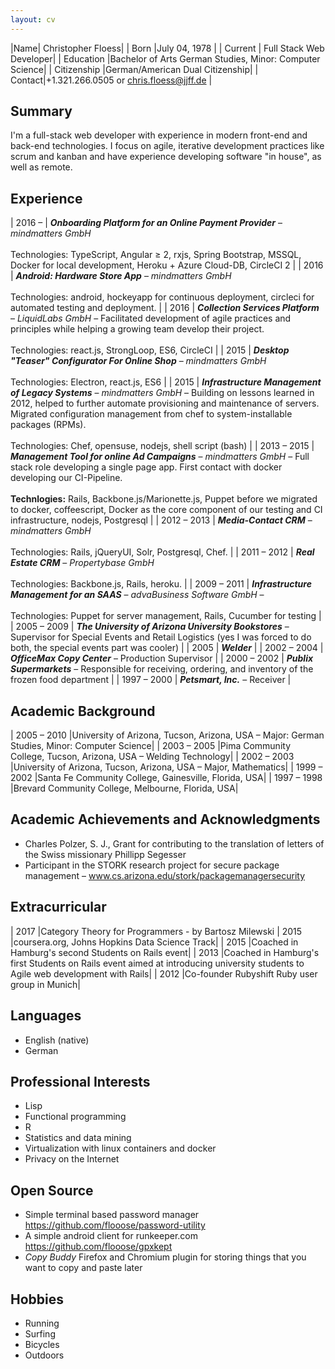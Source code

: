 ```yaml
---
layout: cv
---
```


|Name| Christopher Floess|
| Born |July 04, 1978   |
| Current | Full Stack Web Developer|
| Education	|Bachelor of Arts German Studies, Minor: Computer Science|
| Citizenship |German/American Dual Citizenship|
| Contact|+1.321.266.0505 or chris.floess@jjff.de |

## Summary

I'm a full-stack web developer with experience in modern front-end and back-end
technologies. I focus on agile, iterative development practices like scrum and
kanban and have experience developing software "in house", as well as remote.

## Experience

| 2016 &ndash;      | _**Onboarding Platform for an Online Payment Provider**_ &ndash; _mindmatters GmbH_<br /><br />Technologies: TypeScript, Angular &ge; 2, rxjs, Spring Bootstrap, MSSQL, Docker for local development, Heroku + Azure Cloud-DB, CircleCI 2                                                                                                                                              |
| 2016              | _**Android: Hardware Store App**_  &ndash; _mindmatters GmbH_<br /><br />Technologies: android, hockeyapp for continuous deployment, circleci for automated testing and deployment.                                                                                                                                                                      |
| 2016              | _**Collection Services Platform**_  &ndash; _LiquidLabs GmbH_ &ndash; Facilitated development of agile practices and principles while helping a growing team develop their project.<br /><br />Technologies: react.js, StrongLoop, ES6, CircleCI                                                                                                                                       |
| 2015              | _**Desktop "Teaser" Configurator For Online Shop**_ &ndash; _mindmatters GmbH_<br /><br />Technologies: Electron, react.js, ES6                                                                                                                                                                                                                                                        |
| 2015              | _**Infrastructure Management of Legacy Systems**_ &ndash; _mindmatters GmbH_ &ndash; Building on lessons learned in 2012, helped to further automate provisioning and maintenance of servers. Migrated configuration management from chef to system-installable packages (RPMs). <br /><br /> Technologies: Chef, opensuse, nodejs, shell script (bash)         |
| 2013 &ndash; 2015 | _**Management Tool for online Ad Campaigns**_ &ndash; _mindmatters GmbH_ &ndash; Full stack role developing a single page app. First contact with docker developing our CI-Pipeline.<br /><br />**Technlogies:** Rails, Backbone.js/Marionette.js, Puppet before we migrated to docker, coffeescript, Docker as the core component of our testing and CI infrastructure, nodejs, Postgresql |
| 2012 &ndash; 2013 | _**Media-Contact CRM**_  &ndash; _mindmatters GmbH_ <br /><br /> Technologies: Rails, jQueryUI, Solr, Postgresql, Chef.                                                                                                                                                                                                                            |
| 2011 &ndash; 2012 | _**Real Estate CRM**_ &ndash; _Propertybase GmbH_<br /><br />Technologies: Backbone.js, Rails, heroku.                                                                                                                                                                                                                                                                          |
| 2009 &ndash; 2011 | _**Infrastructure Management for an SAAS**_ &ndash; _advaBusiness Software GmbH_ &ndash; <br /><br /> Technologies: Puppet for server management, Rails, Cucumber for testing                                                                                                                                                                                                       |
| 2005 &ndash; 2009 | _**The University of Arizona University Bookstores**_ &ndash; Supervisor for Special Events and Retail Logistics (yes I was forced to do both, the special events part was cooler)                                                                                                                                                                                                              |
| 2005              | _**Welder**_                                                                                                                                                                                                                                                                                                                                                                                  |
| 2002 &ndash; 2004 | _**OfficeMax Copy Center**_ &ndash; Production Supervisor                                                                                                                                                                                                                                                                                                                                     |
| 2000 &ndash; 2002 | _**Publix Supermarkets**_ &ndash; Responsible for receiving, ordering, and inventory of the frozen food department                                                                                                                                                                                                                                                                            |
| 1997 &ndash; 2000 | _**Petsmart, Inc.**_ &ndash; Receiver                                                                                                                                                                                                                                                                                                                                                 |

## Academic Background

| 2005 &ndash; 2010 |University of Arizona, Tucson, Arizona, USA – Major: German Studies, Minor: Computer Science|
| 2003 &ndash; 2005 |Pima Community College, Tucson, Arizona, USA – Welding Technology|
| 2002 &ndash; 2003 |University of Arizona, Tucson, Arizona, USA – Major, Mathematics|
| 1999 &ndash; 2002 |Santa Fe Community College, Gainesville, Florida, USA|
| 1997 &ndash; 1998 |Brevard Community College, Melbourne, Florida, USA|

## Academic Achievements and Acknowledgments

- Charles Polzer, S. J., Grant for contributing to the translation of letters of the Swiss missionary Phillipp Segesser
- Participant in the STORK research project for secure package management – www.cs.arizona.edu/stork/packagemanagersecurity

## Extracurricular

| 2017 |Category Theory for Programmers - by Bartosz Milewski
| 2015 |coursera.org, Johns Hopkins Data Science Track|
| 2015 |Coached in Hamburg's second Students on Rails event|
| 2013 |Coached in Hamburg's first Students on Rails event aimed at introducing university students to Agile web development with Rails|
| 2012 |Co-founder Rubyshift Ruby user group in Munich|

## Languages

- English (native)
- German

## Professional Interests

- Lisp
- Functional programming
- R
- Statistics and data mining
- Virtualization with linux containers and docker
- Privacy on the Internet

## Open Source

- Simple terminal based password manager https://github.com/flooose/password-utility
- A simple android client for runkeeper.com https://github.com/flooose/gpxkept
- _Copy Buddy_ Firefox and Chromium plugin for storing things that you want to copy and paste later

## Hobbies

- Running
- Surfing
- Bicycles
- Outdoors
